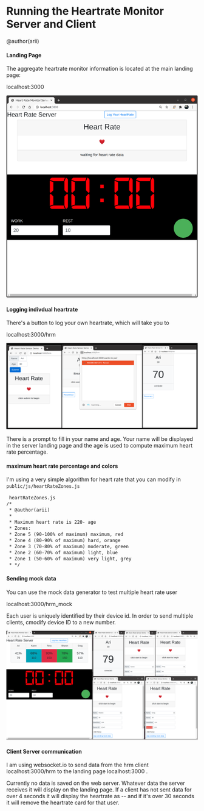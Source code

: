 # Running the Heartrate Monitor Server and Client

@author(arii)


#### Landing Page 

The aggregate heartrate monitor information is located at the main landing page:

localhost:3000

![HRM Server Landing Page](https://github.com/arii/hrm/raw/leader/docs/figs/hrm_server.png "HRM Server Landing Page")


#### Logging indivdual heartrate

There's a button to log your own heartrate, which will take you to

localhost:3000/hrm

![HRM client connect](https://github.com/arii/hrm/raw/leader/docs/figs/client_connect.png "HRM Client")

There is a prompt to fill in your name and age.  Your name will be displayed in the server landing page and the age is used to compute maximum heart rate percentage.


#### maximum heart rate percentage and colors

I'm using a very simple algorithm for heart rate that you can modify in `public/js/heartRateZones.js`

```
 heartRateZones.js
/*
 * @author(arii)
 *
 * Maximum heart rate is 220- age
 * Zones:
 * Zone 5 (90-100% of maximum) maximum, red
 * Zone 4 (80-90% of maximum) hard, orange
 * Zone 3 (70-80% of maximum) moderate, green
 * Zone 2 (60-70% of maximum) light, blue
 * Zone 1 (50-60% of maximum) very light, grey
 * */

```

#### Sending mock data
You can use the mock data generator to test multiple heart rate user

localhost:3000/hrm_mock

Each user is uniquely identified by their device id. In order to send multiple clients, cmodify device ID to a new number.

![HRM Multiple Users](https://github.com/arii/hrm/raw/leader/docs/figs/running.png "HRM Multiple Users")



#### Client Server communication

I am using websocket.io to send data from the hrm client localhost:3000/hrm to the landing page localhost:3000 . 

Currently no data is saved on the web server.  Whatever data the server receives it will display on the landing page.  If a client has not sent data for over 4 seconds it will display the heartrate as -- and if it's over 30 seconds it will remove the heartrate card for that user.




